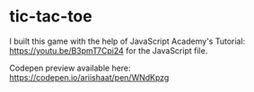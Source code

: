 # tic-tac-toe

I built this game with the help of JavaScript Academy's Tutorial: https://youtu.be/B3pmT7Cpi24 for the JavaScript file.

Codepen preview available here: https://codepen.io/ariishaat/pen/WNdKpzg
